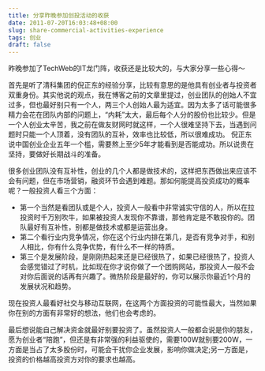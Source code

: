 ```yaml
---
title: 分享昨晚参加创投活动的收获
date: 2011-07-20T16:03:48+08:00
slug: share-commercial-activities-experience
tags: 创业
draft: false
---
```


昨晚参加了TechWeb的IT龙门阵，收获还是比较大的，与大家分享一些心得～

首先是听了清科集团的倪正东的经验分享，比较有意思的是他具有创业者与投资者双重身份。其实他说的观点，我在博客之前的文章里提过，创业团队的创始人不宜过多，但也最好别只有一个人，两三个人创始人最为适宜。因为太多了话可能很多精力会花在团队内部的问题上，“内耗”太大，最后每个人分的股份也比较少。但是一个人创业太辛苦，我之前在做友财网时就这样，一个人很难坚持下去，当遇到问题时只能一个人顶着，没有团队的互补，效率也比较低，所以很难成功。
倪正东说中国创业企业五年一个槛，需要熬上至少5年才能看到是否能成功。所以说贵在坚持，要做好长期战斗的准备。
<!--more-->
很多创业团队没有互补性，创业的几个人都是做技术的，这样把东西做出来应该不会有问题，但在市场营销，融资环节会遇到难题。那如何能提高投资成功的概率呢？一般投资人看三个方面：  

- 第一个当然是看团队或是个人，投资人一般看中非常诚实守信的人，所以在拉投资时千万别吹牛，如果被投资人发现你不靠谱，那他肯定是不敢投你的。团队最好有互补性，别都是做技术或都是运营出身。  
- 第二个看行业内竞争情况，你在这个行业内排在第几，是否有竞争对手，和别人相比，你有什么竞争优势，有什么不一样的特质。  
- 第三个是发展阶段，是刚刚热起来还是已经很热了，如果已经很热了，投资人会感觉错过了时机，比如现在你才说你做了一个团购网站，那投资人一般不会对你后面说的话再有兴趣了。微热阶段是最好的，你可以展示你最近1个月的发展状况和趋势。  

现在投资人最看好社交与移动互联网，在这两个方面投资的可能性最大，当然如果你在别的方面有非常好的想法，他们也会考虑的。  

最后想说能自己解决资金就最好别要投资了。虽然投资人一般都会说是你的朋友，愿为创业者“陪跑”，但还是有非常强的利益驱使的，需要100W就别要200W，一方面是当占了太多股份时，可能会干扰你企业发展，影响你做决定;另一方面是，投资的价格越高投资方对你的要求也越高。
